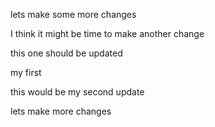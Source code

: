 lets make some more changes

I think it might be time to make another change


this one should be updated

my first

this would be my second update


lets make more changes
